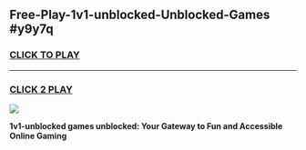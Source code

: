 
## Free-Play-1v1-unblocked-Unblocked-Games #y9y7q
<h3>
<a href="https://news.freeplayer.one?title=1v1-unblocked&ref=8M">CLICK TO PLAY</a></h3>
<hr>

<h3>
<a href="https://news.freeplayer.one?title=1v1-unblocked&ref=8M">CLICK 2 PLAY</a>
  
</h3>

<a href="https://news.freeplayer.one?title=1v1-unblocked&ref=8M"><img src="https://clearcache.store/games.png"></a>


**1v1-unblocked games unblocked: Your Gateway to Fun and Accessible Online Gaming**
